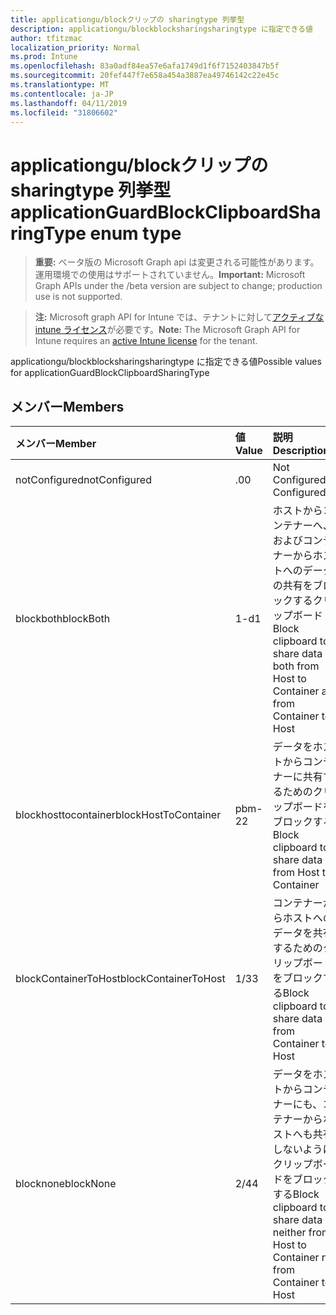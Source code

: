 ```yaml
---
title: applicationgu/blockクリップの sharingtype 列挙型
description: applicationgu/blockblocksharingsharingtype に指定できる値
author: tfitzmac
localization_priority: Normal
ms.prod: Intune
ms.openlocfilehash: 83a0adf84ea57e6afa1749d1f6f7152403847b5f
ms.sourcegitcommit: 20fef447f7e658a454a3887ea49746142c22e45c
ms.translationtype: MT
ms.contentlocale: ja-JP
ms.lasthandoff: 04/11/2019
ms.locfileid: "31806602"
---
```

# <a name="applicationguardblockclipboardsharingtype-enum-type"></a><span data-ttu-id="9c327-103">applicationgu/blockクリップの sharingtype 列挙型</span><span class="sxs-lookup"><span data-stu-id="9c327-103">applicationGuardBlockClipboardSharingType enum type</span></span>

> <span data-ttu-id="9c327-104">**重要:** ベータ版の Microsoft Graph api は変更される可能性があります。運用環境での使用はサポートされていません。</span><span class="sxs-lookup"><span data-stu-id="9c327-104">**Important:** Microsoft Graph APIs under the /beta version are subject to change; production use is not supported.</span></span>

> <span data-ttu-id="9c327-105">**注:** Microsoft graph API for Intune では、テナントに対して[アクティブな intune ライセンス](https://go.microsoft.com/fwlink/?linkid=839381)が必要です。</span><span class="sxs-lookup"><span data-stu-id="9c327-105">**Note:** The Microsoft Graph API for Intune requires an [active Intune license](https://go.microsoft.com/fwlink/?linkid=839381) for the tenant.</span></span>

<span data-ttu-id="9c327-106">applicationgu/blockblocksharingsharingtype に指定できる値</span><span class="sxs-lookup"><span data-stu-id="9c327-106">Possible values for applicationGuardBlockClipboardSharingType</span></span>

## <a name="members"></a><span data-ttu-id="9c327-107">メンバー</span><span class="sxs-lookup"><span data-stu-id="9c327-107">Members</span></span>
|<span data-ttu-id="9c327-108">メンバー</span><span class="sxs-lookup"><span data-stu-id="9c327-108">Member</span></span>|<span data-ttu-id="9c327-109">値</span><span class="sxs-lookup"><span data-stu-id="9c327-109">Value</span></span>|<span data-ttu-id="9c327-110">説明</span><span class="sxs-lookup"><span data-stu-id="9c327-110">Description</span></span>|
|:---|:---|:---|
|<span data-ttu-id="9c327-111">notConfigured</span><span class="sxs-lookup"><span data-stu-id="9c327-111">notConfigured</span></span>|<span data-ttu-id="9c327-112">.0</span><span class="sxs-lookup"><span data-stu-id="9c327-112">0</span></span>|<span data-ttu-id="9c327-113">Not Configured</span><span class="sxs-lookup"><span data-stu-id="9c327-113">Not Configured</span></span>|
|<span data-ttu-id="9c327-114">blockboth</span><span class="sxs-lookup"><span data-stu-id="9c327-114">blockBoth</span></span>|<span data-ttu-id="9c327-115">1-d</span><span class="sxs-lookup"><span data-stu-id="9c327-115">1</span></span>|<span data-ttu-id="9c327-116">ホストからコンテナーへ、およびコンテナーからホストへのデータの共有をブロックするクリップボード</span><span class="sxs-lookup"><span data-stu-id="9c327-116">Block clipboard to share data both from Host to Container and from Container to Host</span></span>|
|<span data-ttu-id="9c327-117">blockhosttocontainer</span><span class="sxs-lookup"><span data-stu-id="9c327-117">blockHostToContainer</span></span>|<span data-ttu-id="9c327-118">pbm-2</span><span class="sxs-lookup"><span data-stu-id="9c327-118">2</span></span>|<span data-ttu-id="9c327-119">データをホストからコンテナーに共有するためのクリップボードをブロックする</span><span class="sxs-lookup"><span data-stu-id="9c327-119">Block clipboard to share data from Host to Container</span></span>|
|<span data-ttu-id="9c327-120">blockContainerToHost</span><span class="sxs-lookup"><span data-stu-id="9c327-120">blockContainerToHost</span></span>|<span data-ttu-id="9c327-121">1/3</span><span class="sxs-lookup"><span data-stu-id="9c327-121">3</span></span>|<span data-ttu-id="9c327-122">コンテナーからホストへのデータを共有するためのクリップボードをブロックする</span><span class="sxs-lookup"><span data-stu-id="9c327-122">Block clipboard to share data from Container to Host</span></span>|
|<span data-ttu-id="9c327-123">blocknone</span><span class="sxs-lookup"><span data-stu-id="9c327-123">blockNone</span></span>|<span data-ttu-id="9c327-124">2/4</span><span class="sxs-lookup"><span data-stu-id="9c327-124">4</span></span>|<span data-ttu-id="9c327-125">データをホストからコンテナーにも、コンテナーからホストへも共有しないようにクリップボードをブロックする</span><span class="sxs-lookup"><span data-stu-id="9c327-125">Block clipboard to share data neither from Host to Container nor from Container to Host</span></span>|





